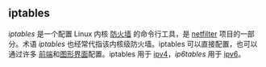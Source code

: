 





## iptables

*iptables* 是一个配置 Linux 内核 [防火墙](https://wiki.archlinux.org/index.php/Firewall) 的命令行工具，是 [netfilter](https://en.wikipedia.org/wiki/Netfilter) 项目的一部分。术语 *iptables* 也经常代指该内核级防火墙。iptables 可以直接配置，也可以通过许多 [前端](https://wiki.archlinux.org/index.php/Firewalls#iptables_front-ends)和[图形界面](https://wiki.archlinux.org/index.php/Firewall#iptables_GUIs)配置。iptables 用于 [ipv4](https://en.wikipedia.org/wiki/Ipv4)，*ip6tables* 用于 [ipv6](https://en.wikipedia.org/wiki/Ipv6)。

